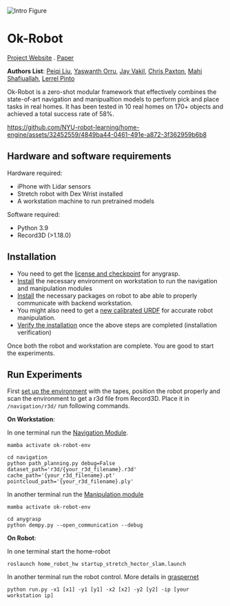 
![Intro Figure](https://drive.google.com/uc?export=view&id=1IAyAMZS__gcZmsZevQyeETLU369a0n9X)
# Ok-Robot

[<u>Project Website</u>](https://ok-robot.github.io/) . [<u>Paper</u>](https://arxiv.org/abs/2401.12202)

**Authors List**: [<u>Peiqi Liu</u>](https://leo20021210.github.io/), [<u>Yaswanth Orru</u>](https://www.linkedin.com/in/yaswanth-orru/), [<u>Jay Vakil</u>](https://www.linkedin.com/in/jdvakil/), [<u>Chris Paxton</u>](https://cpaxton.github.io/), [<u>Mahi Shafiuallah</u>](https://mahis.life/), [<u>Lerrel Pinto</u>](https://www.lerrelpinto.com/) 

Ok-Robot is a zero-shot modular framework that effectively combines the state-of-art navigation and manipualtion models to perform pick and place tasks in real homes. It has been tested in 10 real homes on 170+ objects and achieved a total success rate of 58%. 

https://github.com/NYU-robot-learning/home-engine/assets/32452559/4849ba44-0461-491e-a872-3f362959b6b8

## Hardware and software requirements
Hardware required:
* iPhone with Lidar sensors
* Stretch robot with Dex Wrist installed
* A workstation machine to run pretrained models 
  
Software required:
* Python 3.9
* Record3D (>1.18.0)

## Installation
* You need to get the [license and checkpoint](./anygrasp/license_registration/README.md) for anygrasp.
* [Install](./docs/workspace-installation.md) the necessary environment on workstation to run the navigation and manipulation modules
* [Install](./docs/robot-installation.md) the necessary packages on robot to abe able to properly communicate with backend workstation.
* You might also need to get a [new calibrated URDF](./docs/robot-calibration.md) for accurate robot manipulation.
* [Verify the installation](./docs/installation-verification.md) once the above steps are completed (installation verification)

Once both the robot and workstation are complete. You are good to start the experiments.

## Run Experiments
First [set up the environment](./docs/environment-setup.md) with the tapes, position the robot properly and scan the environment to get a r3d file from Record3D. Place it in `/navigation/r3d/` run following commands.

**On Workstation**:

In one terminal run the [Navigation Module](./navigation/).
```
mamba activate ok-robot-env

cd navigation
python path_planning.py debug=False dataset_path='r3d/{your_r3d_filename}.r3d' cache_path='{your_r3d_filename}.pt' pointcloud_path='{your_r3d_filename}.ply'
```

In another terminal run the [Manipulation module](./anygrasp/README.md)
```
mamba activate ok-robot-env

cd anygrasp
python dempy.py --open_communication --debug
```

**On Robot**:

In one terminal start the home-robot
```
roslaunch home_robot_hw startup_stretch_hector_slam.launch
```

In another terminal run the robot control. More details in [graspernet](./graspernet/README.md)
```
python run.py -x1 [x1] -y1 [y1] -x2 [x2] -y2 [y2] -ip [your workstation ip]

```

